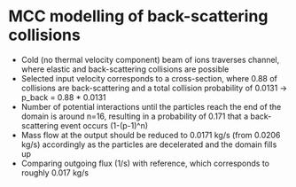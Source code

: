 # MCC modelling of back-scattering collisions
* Cold (no thermal velocity component) beam of ions traverses channel, where elastic and back-scattering collisions are possible
* Selected input velocity corresponds to a cross-section, where 0.88 of collisions are back-scattering and a total collision probability of 0.0131 -> p_back = 0.88 * 0.0131
* Number of potential interactions until the particles reach the end of the domain is around n=16, resulting in a probability of 0.171 that a back-scattering event occurs (1-(p-1)^n)
* Mass flow at the output should be reduced to 0.0171 kg/s (from 0.0206 kg/s) accordingly as the particles are decelerated and the domain fills up
* Comparing outgoing flux (1/s) with reference, which corresponds to roughly 0.017 kg/s